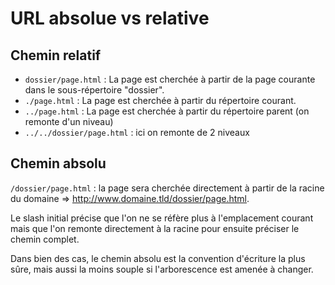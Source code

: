 # URL absolue vs relative

## Chemin relatif
-   `dossier/page.html` : La page est cherchée à partir de la page courante dans le sous-répertoire "dossier".
-   `./page.html` : La page est cherchée à partir du répertoire courant.
-   `../page.html` : La page est cherchée à partir du répertoire parent (on remonte d'un niveau)
-   `../../dossier/page.html` : ici on remonte de 2 niveaux
    
## Chemin absolu
`/dossier/page.html` : la page sera cherchée directement à partir de la racine du domaine => http://www.domaine.tld/dossier/page.html.

Le slash initial précise que l'on ne se réfère plus à l'emplacement courant mais que l'on remonte directement à la racine pour ensuite préciser le chemin complet.

Dans bien des cas, le chemin absolu est la convention d'écriture la plus sûre, mais aussi la moins souple si l'arborescence est amenée à changer.
